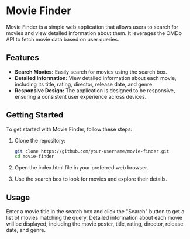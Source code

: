 # Movie Finder

Movie Finder is a simple web application that allows users to search for movies and view detailed information about them. It leverages the OMDb API to fetch movie data based on user queries.

## Features

- **Search Movies:** Easily search for movies using the search box.
- **Detailed Information:** View detailed information about each movie, including its title, rating, director, release date, and genre.
- **Responsive Design:** The application is designed to be responsive, ensuring a consistent user experience across devices.


## Getting Started

To get started with Movie Finder, follow these steps:

1. Clone the repository:
   ```bash
   git clone https://github.com/your-username/movie-finder.git
   cd movie-finder
2. Open the index.html file in your preferred web browser.

3. Use the search box to look for movies and explore their details.

## Usage
Enter a movie title in the search box and click the "Search" button to get a list of movies matching the query.
Detailed information about each movie will be displayed, including the movie poster, title, rating, director, release date, and genre.
